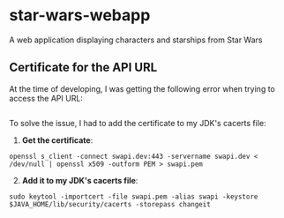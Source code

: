 # star-wars-webapp

A web application displaying characters and starships from Star Wars

## Certificate for the API URL

At the time of developing, I was getting the following error when trying to access the API URL:

```

```

To solve the issue, I had to add the certificate to my JDK's cacerts file:

1. **Get the certificate**:

```
openssl s_client -connect swapi.dev:443 -servername swapi.dev < /dev/null | openssl x509 -outform PEM > swapi.pem
```

2. **Add it to my JDK's cacerts file**:

```
sudo keytool -importcert -file swapi.pem -alias swapi -keystore $JAVA_HOME/lib/security/cacerts -storepass changeit
```
